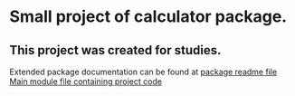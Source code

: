 # Small project of calculator package.

## This project was created for studies. 
 
Extended package documentation can be found at [package readme file](rounded_module\README.md) 
[Main module file containing project code](rounded_module\calculator.py)

